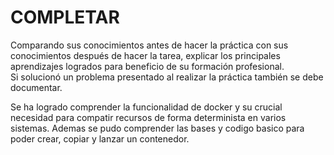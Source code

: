 # COMPLETAR  
Comparando sus conocimientos antes de hacer la práctica con sus conocimientos después de hacer la tarea, explicar los principales aprendizajes logrados para beneficio de su formación profesional.  
Si solucionó un problema presentado al realizar la práctica también se debe documentar.


Se ha logrado comprender la funcionalidad de docker y su crucial necesidad para compatir recursos de forma determinista en varios sistemas.
Ademas se pudo comprender las bases y codigo basico para poder crear, copiar y lanzar un contenedor.
